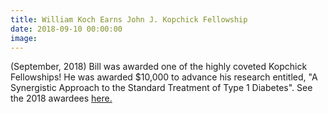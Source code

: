 ```yaml
---
title: William Koch Earns John J. Kopchick Fellowship
date: 2018-09-10 00:00:00
image:
---
```


(September, 2018) Bill was awarded one of the highly coveted Kopchick Fellowships\! He was awarded $10,000 to advance his research entitled, "A Synergistic Approach to the Standard Treatment of Type 1 Diabetes". See the 2018 awardees [here.](https://www.ohio.edu/research/communications/news-announcements/news-story.cfm?newsItem=89BFCE5B-5056-A874-1DFCB60A22163440)